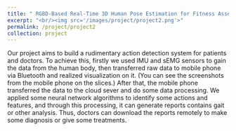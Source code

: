 ```yaml
---
title: " RGBD-Based Real-Time 3D Human Pose Estimation for Fitness Assessment"
excerpt: "<br/><img src='/images/project/project2.png'>"
permalink: /project/project2
collection: project
---
```


Our project aims to build a rudimentary action detection system for patients and doctors. To achieve this, firstly we used IMU and sEMG sensors to gain the data from the human body, then transferred raw data to mobile phone via Bluetooth and realized visualization on it. (You can see the screenshots from the mobile phone on the slices.) After that, the mobile phone transferred the data to the cloud sever and do some data processing. We applied some neural network algorithms to identify some actions and features, and through this processing, it can generate reports contains gait or other analysis. Thus, doctors can download the reports remotely to make some diagnosis or give some treatments. 
